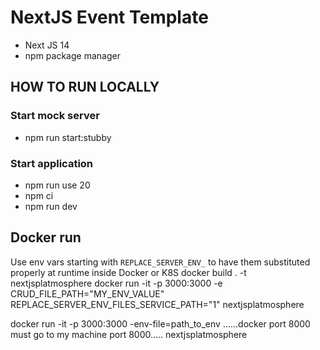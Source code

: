 # NextJS Event Template

- Next JS 14
- npm package manager


## HOW TO RUN LOCALLY

### Start mock server
- npm run start:stubby

### Start application
- npm run use 20
- npm ci
- npm run dev


## Docker run

Use env vars starting with `REPLACE_SERVER_ENV_` to have them substituted properly at runtime inside Docker or K8S
docker build . -t nextjsplatmosphere
docker run -it -p 3000:3000 -e CRUD_FILE_PATH="MY_ENV_VALUE" REPLACE_SERVER_ENV_FILES_SERVICE_PATH="1" nextjsplatmosphere

docker run -it -p 3000:3000 -env-file=path_to_env ......docker port 8000 must go to my machine port 8000.....    nextjsplatmosphere